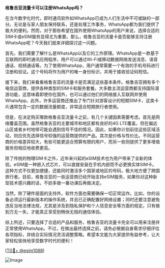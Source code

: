**格鲁吉亚流量卡可以注册WhatsApp吗？**

在当今数字化时代，即时通讯软件如WhatsApp已成为人们生活中不可或缺的一部分。无论是与家人朋友保持联系，还是处理工作事务，WhatsApp都为我们提供了极大的便利。然而，对于那些希望在国外使用WhatsApp的用户来说，选择合适的SIM卡或eSIM服务显得尤为重要。那么，格鲁吉亚的流量卡是否能够支持注册WhatsApp呢？今天我们就来详细探讨这一问题。

首先，我们需要了解什么是WhatsApp以及它的工作原理。WhatsApp是一款基于互联网的即时通讯应用程序，用户可以通过Wi-Fi或移动数据网络发送消息、语音通话、视频通话等。为了使用WhatsApp，用户通常需要一个有效的手机号码进行注册和验证。这个号码将作为用户的唯一身份标识，并用于接收验证码短信。

接下来，我们来看看格鲁吉亚的流量卡是否满足这些基本条件。格鲁吉亚拥有多个电信运营商，提供各种类型的SIM卡和服务套餐。大多数主流运营商都支持国际漫游功能，这意味着即使你在国外，也可以通过他们的网络接入互联网并使用WhatsApp。此外，许多运营商还推出了专门针对游客设计的短期SIM卡，这类卡片通常包含一定的数据流量额度，非常适合短期旅行者使用。

但是，在决定购买哪款格鲁吉亚流量卡之前，有几个关键因素需要考虑。首先是网络覆盖范围。虽然格鲁吉亚的主要城市和地区都有良好的4G LTE覆盖，但在偏远山区或者乡村地带可能会遇到信号不佳的情况。因此，如果你计划前往这些区域活动，则应优先选择信号较强的运营商提供的产品。其次是价格与性价比。不同运营商的价格差异较大，有些可能更适合预算有限的用户，而另一些则提供了更多增值服务但相应地收费更高。

除了传统的物理SIM卡之外，近年来兴起的eSIM技术也为用户带来了全新的体验。eSIM是一种嵌入式芯片，可以直接安装在手机内部而不必更换实体SIM卡。这种方式不仅更加便捷，还能同时激活多个国家或地区的号码，极大地方便了跨国旅行者。目前，格鲁吉亚的一些运营商已经开始支持eSIM服务，如果你对这种新型技术感兴趣的话，不妨多做一番功课后再做决定。

当然，除了硬件层面的支持外，软件方面也需要确保一切正常运作。比如，你的设备必须运行最新版本的操作系统，并且已正确配置好网络设置；同时还要注意避免违反当地法律法规，尤其是涉及到隐私保护和个人信息安全等方面的规定。只有做到万无一失，才能真正享受到畅快无阻的通信体验。

综上所述，只要选择了合适的产品和服务，格鲁吉亚的流量卡完全可以用来注册并正常使用WhatsApp。不过，在做出最终选择之前，请务必根据自身需求仔细评估各项指标，并结合实际情况灵活调整策略。希望本文能为大家提供有益参考，让大家轻松愉快地享受数字时代的便利！

[[TG💪+ @esim1088](https://t.me/s/esim1088)]

![Image](https://i.postimg.cc/4NQfJmqS/Snipaste-2025-05-13-00-14-12.png)